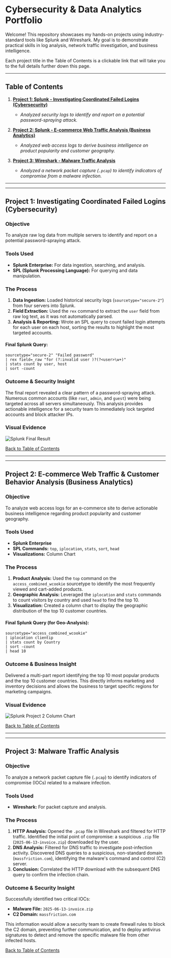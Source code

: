 # Cybersecurity & Data Analytics Portfolio

Welcome! This repository showcases my hands-on projects using industry-standard tools like Splunk and Wireshark. My goal is to demonstrate practical skills in log analysis, network traffic investigation, and business intelligence.

Each project title in the Table of Contents is a clickable link that will take you to the full details further down this page.

---

## Table of Contents

1.  [**Project 1: Splunk - Investigating Coordinated Failed Logins (Cybersecurity)**](#project-1-investigating-coordinated-failed-logins-cybersecurity)
    * *Analyzed security logs to identify and report on a potential password-spraying attack.*

2.  [**Project 2: Splunk - E-commerce Web Traffic Analysis (Business Analytics)**](#project-2-e-commerce-web-traffic--customer-behavior-analysis-business-analytics)
    * *Analyzed web access logs to derive business intelligence on product popularity and customer geography.*

3.  [**Project 3: Wireshark - Malware Traffic Analysis**](#project-3-malware-traffic-analysis)
    * *Analyzed a network packet capture (`.pcap`) to identify indicators of compromise from a malware infection.*

---
---

## **Project 1: Investigating Coordinated Failed Logins (Cybersecurity)**

### **Objective**
To analyze raw log data from multiple servers to identify and report on a potential password-spraying attack.

### **Tools Used**
* **Splunk Enterprise:** For data ingestion, searching, and analysis.
* **SPL (Splunk Processing Language):** For querying and data manipulation.

### **The Process**
1.  **Data Ingestion:** Loaded historical security logs (`sourcetype="secure-2"`) from four servers into Splunk.
2.  **Field Extraction:** Used the `rex` command to extract the `user` field from raw log text, as it was not automatically parsed.
3.  **Analysis & Reporting:** Wrote an SPL query to count failed login attempts for each user on each host, sorting the results to highlight the most targeted accounts.

#### **Final Splunk Query:**
```spl
sourcetype="secure-2" "Failed password"
| rex field=_raw "for (?:invalid user )?(?<user>\w+)"
| stats count by user, host
| sort -count
```

### **Outcome & Security Insight**
The final report revealed a clear pattern of a password-spraying attack. Numerous common accounts (like `root`, `admin`, and `guest`) were being targeted across all servers simultaneously. This analysis provides actionable intelligence for a security team to immediately lock targeted accounts and block attacker IPs.

### **Visual Evidence**
![Splunk Final Result](https://github.com/user-attachments/assets/21c1ae50-d3e0-484a-855d-b5b384535e30)

[Back to Table of Contents](#table-of-contents)

---
---

## **Project 2: E-commerce Web Traffic & Customer Behavior Analysis (Business Analytics)**

### **Objective**
To analyze web access logs for an e-commerce site to derive actionable business intelligence regarding product popularity and customer geography.

### **Tools Used**
* **Splunk Enterprise**
* **SPL Commands:** `top`, `iplocation`, `stats`, `sort`, `head`
* **Visualizations:** Column Chart

### **The Process**
1.  **Product Analysis:** Used the `top` command on the `access_combined_wcookie` sourcetype to identify the most frequently viewed and cart-added products.
2.  **Geographic Analysis:** Leveraged the `iplocation` and `stats` commands to count visitors by country and used `head` to find the top 10.
3.  **Visualization:** Created a column chart to display the geographic distribution of the top 10 customer countries.

#### **Final Splunk Query (for Geo-Analysis):**
```spl
sourcetype="access_combined_wcookie"
| iplocation clientip
| stats count by Country
| sort -count
| head 10
```

### **Outcome & Business Insight**
Delivered a multi-part report identifying the top 10 most popular products and the top 10 customer countries. This directly informs marketing and inventory decisions and allows the business to target specific regions for marketing campaigns.

### **Visual Evidence**
![Splunk Project 2 Column Chart](https://github.com/user-attachments/assets/352faede-5aff-4e71-85a7-ff359b7d6a6f)

[Back to Table of Contents](#table-of-contents)

---
---

## **Project 3: Malware Traffic Analysis**

### **Objective**
To analyze a network packet capture file (`.pcap`) to identify indicators of compromise (IOCs) related to a malware infection.

### **Tools Used**
* **Wireshark:** For packet capture and analysis.

### **The Process**
1.  **HTTP Analysis:** Opened the `.pcap` file in Wireshark and filtered for HTTP traffic. Identified the initial point of compromise: a suspicious `.zip` file (`2025-06-13-invoice.zip`) downloaded by the user.
2.  **DNS Analysis:** Filtered for DNS traffic to investigate post-infection activity. Discovered DNS queries to a suspicious, non-standard domain (`massfriction.com`), identifying the malware's command and control (C2) server.
3.  **Conclusion:** Correlated the HTTP download with the subsequent DNS query to confirm the infection chain.

### **Outcome & Security Insight**
Successfully identified two critical IOCs:
* **Malware File:** `2025-06-13-invoice.zip`
* **C2 Domain:** `massfriction.com`

This information would allow a security team to create firewall rules to block the C2 domain, preventing further communication, and to deploy antivirus signatures to detect and remove the specific malware file from other infected hosts.

[Back to Table of Contents](#table-of-contents)
